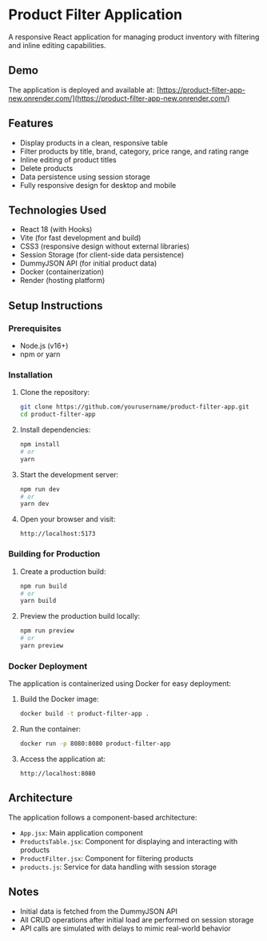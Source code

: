 # Product Filter Application

A responsive React application for managing product inventory with filtering and inline editing capabilities.

## Demo

The application is deployed and available at: [https://product-filter-app-new.onrender.com/](https://product-filter-app-new.onrender.com/)

## Features

- Display products in a clean, responsive table
- Filter products by title, brand, category, price range, and rating range
- Inline editing of product titles
- Delete products
- Data persistence using session storage
- Fully responsive design for desktop and mobile

## Technologies Used

- React 18 (with Hooks)
- Vite (for fast development and build)
- CSS3 (responsive design without external libraries)
- Session Storage (for client-side data persistence)
- DummyJSON API (for initial product data)
- Docker (containerization)
- Render (hosting platform)

## Setup Instructions

### Prerequisites

- Node.js (v16+)
- npm or yarn

### Installation

1. Clone the repository:
   ```bash
   git clone https://github.com/yourusername/product-filter-app.git
   cd product-filter-app
   ```

2. Install dependencies:
   ```bash
   npm install
   # or
   yarn
   ```

3. Start the development server:
   ```bash
   npm run dev
   # or
   yarn dev
   ```

4. Open your browser and visit:
   ```
   http://localhost:5173
   ```

### Building for Production

1. Create a production build:
   ```bash
   npm run build
   # or
   yarn build
   ```

2. Preview the production build locally:
   ```bash
   npm run preview
   # or
   yarn preview
   ```

### Docker Deployment

The application is containerized using Docker for easy deployment:

1. Build the Docker image:
   ```bash
   docker build -t product-filter-app .
   ```

2. Run the container:
   ```bash
   docker run -p 8080:8080 product-filter-app
   ```

3. Access the application at:
   ```
   http://localhost:8080
   ```

## Architecture

The application follows a component-based architecture:

- `App.jsx`: Main application component
- `ProductsTable.jsx`: Component for displaying and interacting with products
- `ProductFilter.jsx`: Component for filtering products
- `products.js`: Service for data handling with session storage

## Notes

- Initial data is fetched from the DummyJSON API
- All CRUD operations after initial load are performed on session storage
- API calls are simulated with delays to mimic real-world behavior
